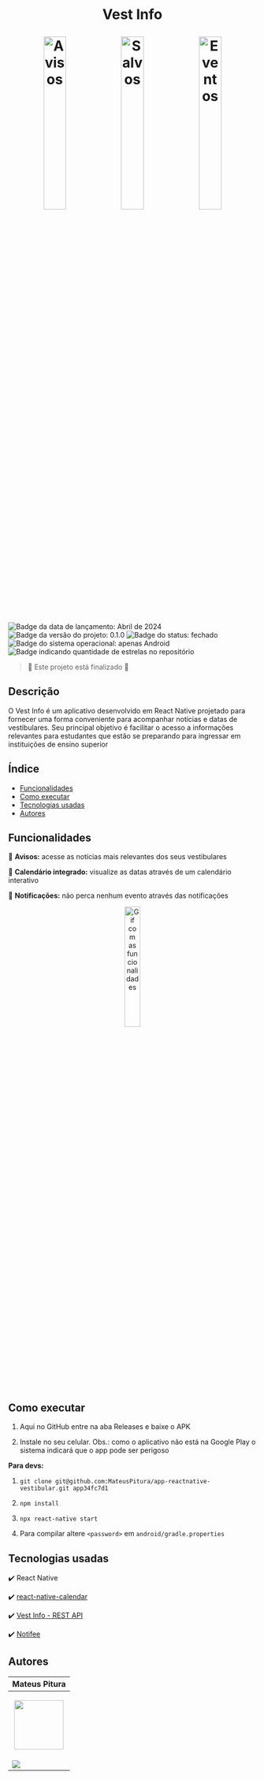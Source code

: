 <h1 align="center"> 
  <p>Vest Info</p> 
  <img src="https://github.com/MateusPitura/app-reactnative-vestibular/assets/119008106/905ef900-241b-4fd4-a764-07a6d6f3ecf0" alt="Avisos" width="30%"> 
  <img src="https://github.com/MateusPitura/app-reactnative-vestibular/assets/119008106/4077bdf3-54f1-4bee-b233-188327ac4b41" alt="Salvos" width="30%"> 
  <img src="https://github.com/MateusPitura/app-reactnative-vestibular/assets/119008106/313f7e05-5810-49f3-a3c2-2f14225b9b94" alt="Eventos" width="30%"> 
</h1> 

<p> 
  <img src="https://img.shields.io/badge/Release-Abr%202024-green" alt="Badge da data de lançamento: Abril de 2024">  
  <img src="https://img.shields.io/badge/Version-0.1.0-blue" alt="Badge da versão do projeto: 0.1.0">  
  <img src="https://img.shields.io/badge/Status-Closed-brightgreen" alt="Badge do status: fechado">  
  <img src="https://img.shields.io/badge/OS-Android-red" alt="Badge do sistema operacional: apenas Android">  
  <img src="https://img.shields.io/github/stars/MateusPitura/app-reactnative-vestibular?style=social" alt="Badge indicando quantidade de estrelas no repositório"> 
</p> 

> :checkered_flag: Este projeto está finalizado :checkered_flag:  

## Descrição 

O Vest Info é um aplicativo desenvolvido em React Native projetado para fornecer uma forma conveniente para acompanhar notícias e datas de vestibulares. Seu principal objetivo é facilitar o acesso a informações relevantes para estudantes que estão se preparando para ingressar em instituições de ensino superior

## Índice 

- [Funcionalidades](#funcionalidades) 
- [Como executar](#como-executar) 
- [Tecnologias usadas](#tecnologias-usadas) 
- [Autores](#autores) 

## Funcionalidades 

:mega: **Avisos:** acesse as notícias mais relevantes dos seus vestibulares

:calendar: **Calendário integrado:** visualize as datas através de um calendário interativo 

:bell: **Notificações:** não perca nenhum evento através das notificações

<p align="center"> 
  <img src="https://github.com/MateusPitura/app-reactnative-vestibular/assets/119008106/cdbd400f-f8ae-45a1-813c-59faceba06b0" alt="Gif com as funcionalidades" width="25%"> 
</p>

## Como executar 

1. Aqui no GitHub entre na aba Releases e baixe o APK 

2. Instale no seu celular. Obs.: como o aplicativo não está na Google Play o sistema indicará que o app pode ser perigoso  

**Para devs:** 

1. `git clone git@github.com:MateusPitura/app-reactnative-vestibular.git app34fc7d1`  

2. `npm install` 

3. `npx react-native start`

4. Para compilar altere `<password>` em `android/gradle.properties`

## Tecnologias usadas 

:heavy_check_mark: React Native 

:heavy_check_mark: [react-native-calendar](https://github.com/wix/react-native-calendars)
 
:heavy_check_mark: [Vest Info - REST API](https://github.com/MateusPitura/api-spring-vestibular)

:heavy_check_mark: [Notifee](https://notifee.app/)

## Autores 

| Mateus Pitura | 
|------| 
| <p align="center"><img src="https://user-images.githubusercontent.com/119008106/227821967-fac62c31-0d62-485b-829e-ef56c033e21a.jpeg" width="100" height="100"></p> | 
| <a href="https://www.linkedin.com/in/mateuspitura/"><img src="https://img.shields.io/badge/LinkedIn-0077B5?style=for-the-badge&logo=linkedin&logoColor=white"> |
